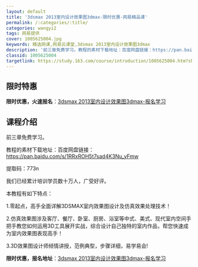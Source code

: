 ```yaml
---
layout: default
title: '3dsmax 2013室内设计效果图3dmax-限时优惠-网易精品课'
permalink: /:categories/:title/
categories: wangyi2
tags: 网易提供
cover: 1005625004.jpg
keywords: 精选网课,网易云课堂,3dsmax 2013室内设计效果图3dmax
description: '前三章免费学习。教程的素材下载地址：百度网盘链接：https://pan.baidu.com/s/1RRxROH5t7s'
classid: 1005625004
targetlink: https://study.163.com/course/introduction/1005625004.htm?share=1&shareId=1025206652&utm_campaign=share&utm_medium=iphoneShare&utm_source=&utm_u=1025206652
---
```


## 限时特惠

**限时优惠，火速报名**：[3dsmax 2013室内设计效果图3dmax-报名学习](https://study.163.com/course/introduction/1005625004.htm?share=1&shareId=1025206652&utm_campaign=share&utm_medium=iphoneShare&utm_source=&utm_u=1025206652)

## 课程介绍

前三章免费学习。

教程的素材下载地址：百度网盘链接：https://pan.baidu.com/s/1RRxROH5t7sad4K3Nu_yFmw 

提取码：773n

我们已经累计培训学员数十万人，广受好评。

本教程有如下特点：

1.零起点，高手全面详解3DSMAX室内效果图设计及仿真效果处理技术！

2.仿真效果图涉及客厅、餐厅、卧室、厨房、浴室等中式、美式、现代室内空间手把手教您如何运用3D工具展开实战，综合设计自己独特的室内作品，帮您快速成为室内效果图表现高手！

3.3D效果图设计师倾情讲授，范例典型，步骤详细，易学易会!

**限时优惠，报名地址**：[3dsmax 2013室内设计效果图3dmax-报名学习](https://study.163.com/course/introduction/1005625004.htm?share=1&shareId=1025206652&utm_campaign=share&utm_medium=iphoneShare&utm_source=&utm_u=1025206652)

